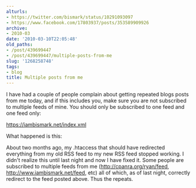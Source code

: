 ```yaml
---
alturls:
- https://twitter.com/bismark/status/10291093097
- https://www.facebook.com/17803937/posts/353589909926
archive:
- 2010-03
date: '2010-03-10T22:05:48'
old_paths:
- /post/439699447
- /post/439699447/multiple-posts-from-me
slug: '1268258748'
tags:
- blog
title: Multiple posts from me
---
```


I have had a couple of people complain about getting repeated blogs posts
from me today, and if this includes you, make sure you are not subscribed
to multiple feeds of mine. You should only be subscribed to one feed and
one feed only:

https://iambismark.net/index.xml

What happened is this:  

About two months ago, my .htaccess that should have redirected everything
from my old RSS feed to my new RSS feed stopped working.  I didn't realize
this until last night and now I have fixed it.  Some people are subscribed
to multiple feeds from me (http://cpanra.org/ryan/feed,
http://www.iambismark.net/feed, etc) all of which, as of last night,
correctly redirect to the feed posted above. Thus the repeats.

